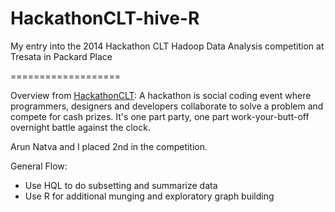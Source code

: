 HackathonCLT-hive-R
===================

My entry into the 2014 Hackathon CLT Hadoop Data Analysis competition at Tresata in Packard Place

===================

Overview from <a href="http://www.hackathonclt.org/faq.html">HackathonCLT</a>:  A hackathon is social coding event where programmers, designers and developers collaborate to solve a problem and compete for cash prizes. It's one part party, one part work-your-butt-off overnight battle against the clock. 


Arun Natva and I placed 2nd in the competition.

General Flow:
 - Use HQL to do subsetting and summarize data
 - Use R for additional munging and exploratory graph building


